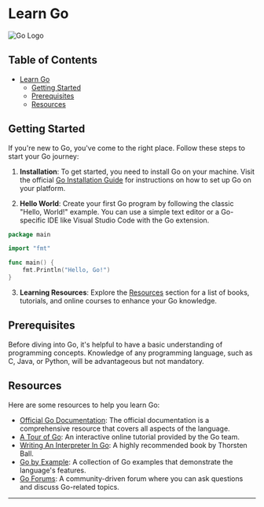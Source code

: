 # Learn Go

![Go Logo](https://golang.org/doc/gopher/pencil/gopherswrench.jpg)


## Table of Contents

- [Learn Go](#learn-go)
  - [Getting Started](#getting-started)
  - [Prerequisites](#prerequisites)
  - [Resources](#resources)

## Getting Started

If you're new to Go, you've come to the right place. Follow these steps to start your Go journey:

1. **Installation**: To get started, you need to install Go on your machine. Visit the official [Go Installation Guide](https://golang.org/doc/install) for instructions on how to set up Go on your platform.

2. **Hello World**: Create your first Go program by following the classic "Hello, World!" example. You can use a simple text editor or a Go-specific IDE like Visual Studio Code with the Go extension.

```go
package main

import "fmt"

func main() {
    fmt.Println("Hello, Go!")
}
```

3. **Learning Resources**: Explore the [Resources](#resources) section for a list of books, tutorials, and online courses to enhance your Go knowledge.

## Prerequisites

Before diving into Go, it's helpful to have a basic understanding of programming concepts. Knowledge of any programming language, such as C, Java, or Python, will be advantageous but not mandatory.

## Resources

Here are some resources to help you learn Go:

- [Official Go Documentation](https://golang.org/doc/): The official documentation is a comprehensive resource that covers all aspects of the language.
- [A Tour of Go](https://tour.golang.org/welcome/1): An interactive online tutorial provided by the Go team.
- [Writing An Interpreter In Go](https://interpreterbook.com/): A highly recommended book by Thorsten Ball.
- [Go by Example](https://gobyexample.com/): A collection of Go examples that demonstrate the language's features.
- [Go Forums](https://forum.golangbridge.org/): A community-driven forum where you can ask questions and discuss Go-related topics.
---

